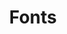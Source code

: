 ---
title: "Fonts"

categories: ['']

tags: ['Fonts']

arwords: 'حروف مطبعية'
arwords2: 'الخطوط'

arexps: []

enwords: ['Fonts']

enexps: []

arlexicons: 
 - 'ح'
 - 'خ'

enlexicons: 'F'

authors: ['Ruqayya Roshdy']

translators: ['X']

citations: 'تطبيقات أساسية في المعالجة الآلية للغة العربية'

sources: 'مركز الملك عبدالله بن عبدالعزيز الدولي لخدمة اللغة العربية'

slug: ""
---